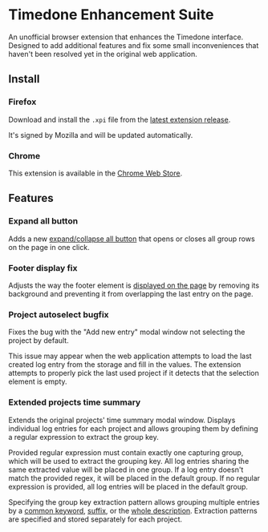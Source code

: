 # Timedone Enhancement Suite

An unofficial browser extension that enhances the Timedone interface. Designed to add additional features and fix some small inconveniences that haven't been resolved yet in the original web application.

## Install

### Firefox

Download and install the `.xpi` file from the [latest extension release](https://github.com/Seregy/timedone-enhancement-suite/releases/latest/). 

It's signed by Mozilla and will be updated automatically.

### Chrome

This extension is available in the [Chrome Web Store](https://chrome.google.com/webstore/detail/apbfnmaechldmmpifmoojldifceehiin).

## Features

### Expand all button

Adds a new [expand/collapse all button](docs/assets/expand-collapse.png?raw=1) that opens or closes all group rows on the page in one click.

### Footer display fix

Adjusts the way the footer element is [displayed on the page](docs/assets/footer.png?raw=1) by removing its background and preventing it from overlapping the last entry on the page.

### Project autoselect bugfix

Fixes the bug with the "Add new entry" modal window not selecting the project by default.

This issue may appear when the web application attempts to load the last created log entry from the storage and fill in the values. The extension attempts to properly pick the last used project if it detects that the selection element is empty.

### Extended projects time summary

Extends the original projects' time summary modal window. Displays individual log entries for each project and allows grouping them by defining a regular expression to extract the group key.

Provided regular expression must contain exactly one capturing group, which will be used to extract the grouping key. All log entries sharing the same extracted value will be placed in one group. If a log entry doesn't match the provided regex, it will be placed in the default group. If no regular expression is provided, all log entries will be placed in the default group.

Specifying the group key extraction pattern allows grouping multiple entries by a [common keyword](docs/assets/projects-time/group-keyword.png?raw=1), [suffix](docs/assets/projects-time/group-suffix.png?raw=1), or the [whole description](docs/assets/projects-time/group-full-match.png?raw=1).
Extraction patterns are specified and stored separately for each project.